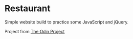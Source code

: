 # Restaurant
Simple website build to practice some JavaScript and jQuery.

Project from [The Odin Project](http://www.theodinproject.com/javascript-and-jquery/manipulating-the-dom-with-jquery)
